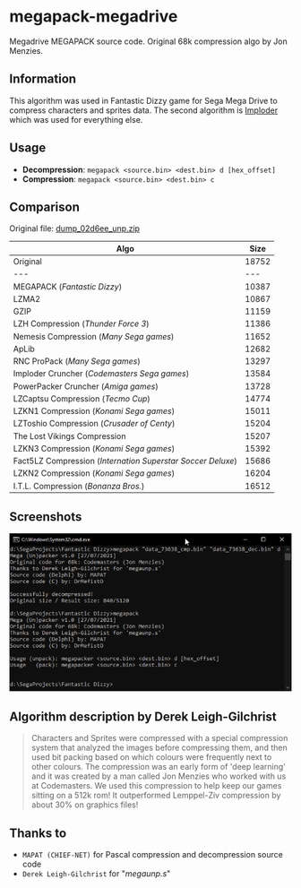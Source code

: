 # megapack-megadrive
Megadrive MEGAPACK source code. Original 68k compression algo by Jon Menzies.

## Information
This algorithm was used in Fantastic Dizzy game for Sega Mega Drive to compress characters and sprites data. The second algorithm is [Imploder](https://github.com/lab313ru/AmigaImploder) which was used for everything else.

## Usage
- **Decompression**: `megapack <source.bin> <dest.bin> d [hex_offset]`
- **Compression**: `megapack <source.bin> <dest.bin> c`

## Comparison
Original file: [dump_02d6ee_unp.zip](https://github.com/lab313ru/megapack-megadrive/files/6881795/dump_02d6ee_unp.zip)


| Algo  | Size  |
|---|---|
| Original  | 18752  |
|---|---|
| MEGAPACK (*Fantastic Dizzy*) | 10387  |
| LZMA2  | 10867  |
| GZIP  | 11159  |
| LZH Compression (*Thunder Force 3*)  | 11386  |
| Nemesis Compression (*Many Sega games*) | 11652  |
| ApLib  | 12682  |
| RNC ProPack (*Many Sega games*) | 13297  |
| Imploder Cruncher (*Codemasters Sega games*) | 13584  |
| PowerPacker Cruncher (*Amiga games*) | 13728  |
| LZCaptsu Compression (*Tecmo Cup*) | 14774  |
| LZKN1 Compression (*Konami Sega games*) | 15011  |
| LZToshio Compression (*Crusader of Centy*)  | 15204  |
| The Lost Vikings Compression | 15207  |
| LZKN3 Compression (*Konami Sega games*) | 15392  |
| Fact5LZ Compression (*Internation Superstar Soccer Deluxe*) | 15686  |
| LZKN2 Compression (*Konami Sega games*) | 16204  |
| I.T.L. Compression (*Bonanza Bros.*) | 16512  |

## Screenshots
![](/img/image.png?raw=true "Console window")

## Algorithm description by Derek Leigh-Gilchrist
> Characters and Sprites were compressed with a special compression system that analyzed the images before compressing them, and then used bit packing based on which colours were frequently next to other colours. The compression was an early form of 'deep learning' and it was created by a man called Jon Menzies who worked with us at Codemasters. We used this compression to help keep our games sitting on a 512k rom! It outperformed Lemppel-Ziv compression by about 30% on graphics files!

## Thanks to
- `МАРАТ (CHIEF-NET)` for Pascal compression and decompression source code
- `Derek Leigh-Gilchrist` for "*megaunp.s*"
